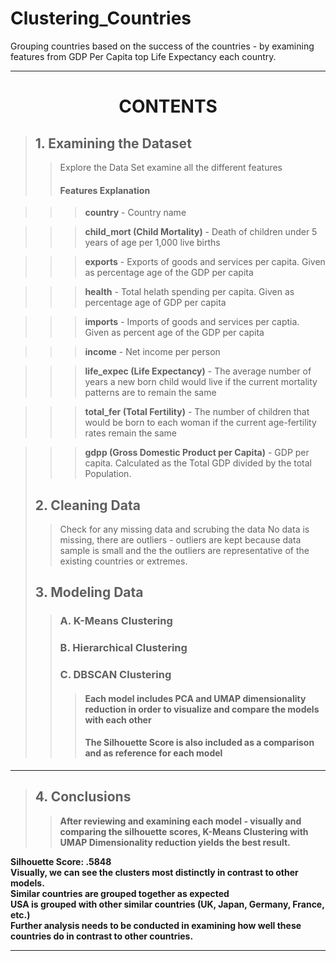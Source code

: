 # Clustering_Countries
Grouping countries based on the success of the countries - by examining features from GDP Per Capita top Life Expectancy each country.


---
# <center>CONTENTS
> ## 1. Examining the Dataset
  >> Explore the Data Set examine all the different features
  >>#### Features Explanation
    
>>>   <b>country</b> - Country name
    
>>>  <b>child_mort (Child Mortality)</b> - Death of children under 5 years of age per 1,000 live births
    
>>>   <b>exports</b> - Exports of goods and services per capita. Given as percentage age of the GDP per capita
    
>>>   <b>health</b> - Total helath spending per capita. Given as percentage age of GDP per capita
    
>>>   <b>imports</b> - Imports of goods and services per captia. Given as percent age of the GDP per capita
    
>>>   <b>income</b> - Net income per person
    
>>>   <b>life_expec (Life Expectancy)</b> - The average number of years a new born child would live if the current mortality patterns are to remain the same
    
>>>   <b>total_fer (Total Fertility)</b> - The number of children that would be born to each woman if the current age-fertility rates remain the same
    
>>>   <b>gdpp (Gross Domestic Product per Capita)</b> - GDP per capita. Calculated as the Total GDP divided by the total Population.
> ## 2. Cleaning Data
  >> Check for any missing data and scrubing the data
  >> No data is missing, there are outliers - outliers are kept because data sample is small and the the outliers are representative of the existing countries or extremes.
> ## 3. Modeling Data
 >> ### A. K-Means Clustering
 >> ### B. Hierarchical Clustering
 >> ### C. DBSCAN Clustering
 >>> #### Each model includes PCA and UMAP dimensionality reduction in order to visualize and compare the models with each other
 >>> #### The Silhouette Score is also included as a comparison and as reference for each model

---
> ## 4. Conclusions
  >><b>After reviewing and examining each model - visually and comparing the silhouette scores, K-Means Clustering with UMAP Dimensionality reduction yields the best result.
  
  Silhouette Score: .5848<br>
Visually, we can see the clusters most distinctly in contrast to other models.<br>
Similar countries are grouped together as expected<br>
USA is grouped with other similar countries (UK, Japan, Germany, France, etc.)<br>
Further analysis needs to be conducted in examining how well these countries do in contrast to other countries.

---




